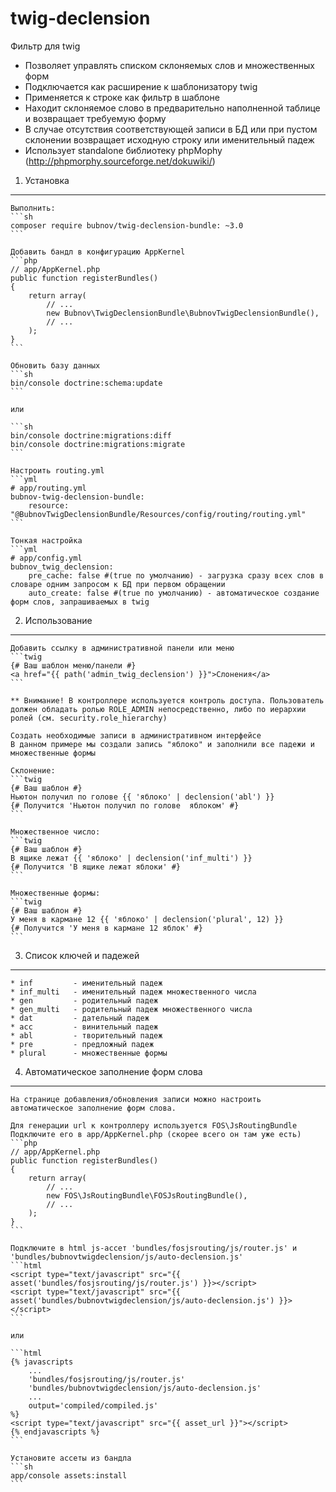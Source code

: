 # twig-declension

Фильтр для twig

* Позволяет управлять списком склоняемых слов и множественных форм
* Подключается как расширение к шаблонизатору twig
* Применяется к строке как фильтр в шаблоне
* Находит склоняемое слово в предварительно наполненной таблице и возвращает требуемую форму
* В случае отсутствия соответствующей записи в БД или при пустом склонении возвращает исходную строку или именительный падеж
* Использует standalone библиотеку phpMophy (http://phpmorphy.sourceforge.net/dokuwiki/)

1) Установка
----------------------------------

    Выполнить:
    ```sh
    composer require bubnov/twig-declension-bundle: ~3.0
    ```

    Добавить бандл в конфигурацию AppKernel
    ```php
    // app/AppKernel.php
    public function registerBundles()
    {
        return array(
            // ...
            new Bubnov\TwigDeclensionBundle\BubnovTwigDeclensionBundle(),
            // ...
        );
    }
    ```

    Обновить базу данных
    ```sh
    bin/console doctrine:schema:update
    ```

    или

    ```sh
    bin/console doctrine:migrations:diff
    bin/console doctrine:migrations:migrate
    ```

    Настроить routing.yml
    ```yml
    # app/routing.yml
    bubnov-twig-declension-bundle:
        resource: "@BubnovTwigDeclensionBundle/Resources/config/routing/routing.yml"
    ```

    Тонкая настройка
    ```yml
    # app/config.yml
    bubnov_twig_declension:
        pre_cache: false #(true по умолчанию) - загрузка сразу всех слов в словаре одним запросом к БД при первом обращении
        auto_create: false #(true по умолчанию) - автоматическое создание форм слов, запрашиваемых в twig


2) Использование
-------------------------------------
    Добавить ссылку в административной панели или меню
    ```twig
    {# Ваш шаблон меню/панели #}
    <a href="{{ path('admin_twig_declension') }}">Слонения</a>
    ```

    ** Внимание! В контроллере используется контроль доступа. Пользователь должен обладать ролью ROLE_ADMIN непосредственно, либо по иерархии ролей (см. security.role_hierarchy)

    Создать необходимые записи в административном интерфейсе
    В данном примере мы создали запись "яблоко" и заполнили все падежи и множественные формы

    Склонение:
    ```twig
    {# Ваш шаблон #}
    Ньютон получил по голове {{ 'яблоко' | declension('abl') }}
    {# Получится 'Ньютон получил по голове  яблоком' #}
    ```

    Множественное число:
    ```twig
    {# Ваш шаблон #}
    В ящике лежат {{ 'яблоко' | declension('inf_multi') }}
    {# Получится 'В ящике лежат яблоки' #}
    ```

    Множественные формы:
    ```twig
    {# Ваш шаблон #}
    У меня в кармане 12 {{ 'яблоко' | declension('plural', 12) }}
    {# Получится 'У меня в кармане 12 яблок' #}
    ```

3) Список ключей и падежей
-------------------------------------
    * inf         - именительный падеж
    * inf_multi   - именительный падеж множественного числа
    * gen         - родительный падеж
    * gen_multi   - родительный падеж множественного числа
    * dat         - дательный падеж
    * acc         - винительный падеж
    * abl         - творительный падеж
    * pre         - предложный падеж
    * plural      - множественные формы


4) Автоматическое заполнение форм слова
-------------------------------------
    На странице добавления/обновления записи можно настроить автоматическое заполнение форм слова.

    Для генерации url к контроллеру используется FOS\JsRoutingBundle
    Подключите его в app/AppKernel.php (скорее всего он там уже есть)
    ```php
    // app/AppKernel.php
    public function registerBundles()
    {
        return array(
            // ...
            new FOS\JsRoutingBundle\FOSJsRoutingBundle(),
            // ...
        );
    }
    ```

    Подключите в html js-ассет 'bundles/fosjsrouting/js/router.js' и 'bundles/bubnovtwigdeclension/js/auto-declension.js'
    ```html
    <script type="text/javascript" src="{{ asset('bundles/fosjsrouting/js/router.js') }}></script>
    <script type="text/javascript" src="{{ asset('bundles/bubnovtwigdeclension/js/auto-declension.js') }}></script>
    ```

    или

    ```html
    {% javascripts
        ...
        'bundles/fosjsrouting/js/router.js'
        'bundles/bubnovtwigdeclension/js/auto-declension.js'
        ...
        output='compiled/compiled.js'
    %}
    <script type="text/javascript" src="{{ asset_url }}"></script>
    {% endjavascripts %}
    ```

    Установите ассеты из бандла
    ```sh
    app/console assets:install
    ```
